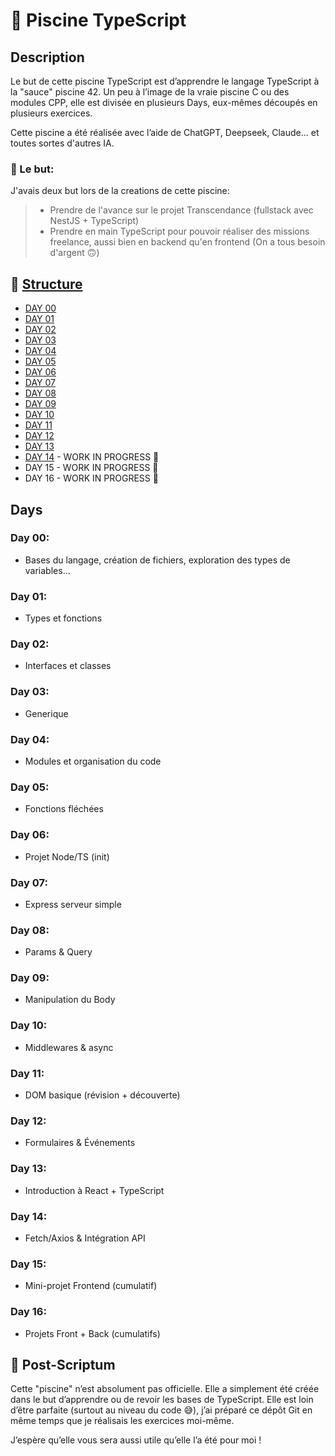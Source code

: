 # 🧪 Piscine TypeScript

## Description
Le but de cette piscine TypeScript est d’apprendre le langage TypeScript à la "sauce" piscine 42.
Un peu à l’image de la vraie piscine C ou des modules CPP, elle est divisée en plusieurs Days, eux-mêmes découpés en plusieurs exercices.

Cette piscine a été réalisée avec l’aide de ChatGPT, Deepseek, Claude… et toutes sortes d'autres IA.

### 🎯 Le but:
J'avais deux but lors de la creations de cette piscine:
> - Prendre de l'avance sur le projet Transcendance (fullstack avec NestJS + TypeScript)
> - Prendre en main TypeScript pour pouvoir réaliser des missions freelance, aussi bien en backend qu'en frontend (On a tous besoin d'argent 🙃)

## 📁 <ins>Structure<ins/>
- [DAY 00](https://github.com/Othmanebhr/Piscine-TypeScript/tree/main/Day00)
- [DAY 01](https://github.com/Othmanebhr/Piscine-TypeScript/tree/main/Day01)
- [DAY 02](https://github.com/Othmanebhr/Piscine-TypeScript/tree/main/Day02)
- [DAY 03](https://github.com/Othmanebhr/Piscine-TypeScript/tree/main/Day03)
- [DAY 04](https://github.com/Othmanebhr/Piscine-TypeScript/tree/main/Day04)
- [DAY 05](https://github.com/Othmanebhr/Piscine-TypeScript/tree/main/Day05)
- [DAY 06](https://github.com/Othmanebhr/Piscine-TypeScript/tree/main/Day06)
- [DAY 07](https://github.com/Othmanebhr/Piscine-TypeScript/tree/main/Day07)
- [DAY 08](https://github.com/Othmanebhr/Piscine-TypeScript/tree/main/Day08)
- [DAY 09](https://github.com/Othmanebhr/Piscine-TypeScript/tree/main/Day09)
- [DAY 10](https://github.com/Othmanebhr/Piscine-TypeScript/tree/main/Day10)
- [DAY 11](https://github.com/Othmanebhr/Piscine-TypeScript/tree/main/Day11)
- [DAY 12](https://github.com/Othmanebhr/Piscine-TypeScript/tree/main/Day12)
- [DAY 13](https://github.com/Othmanebhr/Piscine-TypeScript/tree/main/Day13)
- [DAY 14](https://github.com/Othmanebhr/Piscine-TypeScript/tree/main/Day14) - WORK IN PROGRESS 🚧
- DAY 15 - WORK IN PROGRESS 🚧
- DAY 16 - WORK IN PROGRESS 🚧

## Days

### Day 00:
- Bases du langage, création de fichiers, exploration des types de variables…
### Day 01:
- Types et fonctions
### Day 02:
- Interfaces et classes
### Day 03:
- Generique
### Day 04:
- Modules et organisation du code
### Day 05:
- Fonctions fléchées
### Day 06:
- Projet Node/TS (init)
### Day 07:
- Express serveur simple
### Day 08:
- Params & Query
### Day 09:
- Manipulation du Body
### Day 10:
- Middlewares & async
### Day 11:
- DOM basique (révision + découverte)
### Day 12:
- Formulaires & Événements
### Day 13:
- Introduction à React + TypeScript
### Day 14:
- Fetch/Axios & Intégration API
### Day 15:
- Mini-projet Frontend (cumulatif)
### Day 16:
- Projets Front + Back (cumulatifs)

## 📝 Post-Scriptum
Cette "piscine" n’est absolument pas officielle. Elle a simplement été créée dans le but d’apprendre ou de revoir les bases de TypeScript.
Elle est loin d’être parfaite (surtout au niveau du code 😅), j’ai préparé ce dépôt Git en même temps que je réalisais les exercices moi-même.

J’espère qu’elle vous sera aussi utile qu’elle l’a été pour moi !
